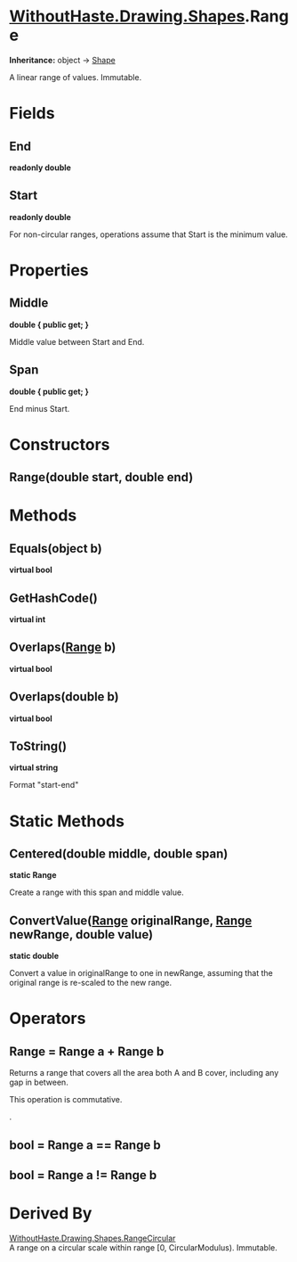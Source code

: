# [WithoutHaste.Drawing.Shapes](TableOfContents.WithoutHaste.Drawing.Shapes.md).Range

**Inheritance:** object → [Shape](WithoutHaste.Drawing.Shapes.Shape.md)  

A linear range of values. Immutable.  

# Fields

## End

**readonly double**  

## Start

**readonly double**  

For non-circular ranges, operations assume that Start is the minimum value.  

# Properties

## Middle

**double { public get; }**  

Middle value between Start and End.  

## Span

**double { public get; }**  

End minus Start.  

# Constructors

## Range(double start, double end)

# Methods

## Equals(object b)

**virtual bool**  

## GetHashCode()

**virtual int**  

## Overlaps([Range](WithoutHaste.Drawing.Shapes.Range.md) b)

**virtual bool**  

## Overlaps(double b)

**virtual bool**  

## ToString()

**virtual string**  

Format "start-end"  

# Static Methods

## Centered(double middle, double span)

**static Range**  

Create a range with this span and middle value.  

## ConvertValue([Range](WithoutHaste.Drawing.Shapes.Range.md) originalRange, [Range](WithoutHaste.Drawing.Shapes.Range.md) newRange, double value)

**static double**  

Convert a value in originalRange to one in newRange, assuming that the original range is re-scaled to the new range.  

# Operators

## Range = Range a + Range b

Returns a range that covers all the area both A and B cover, including any gap in between.  

This operation is commutative.  

.  

## bool = Range a == Range b

## bool = Range a != Range b

# Derived By

[WithoutHaste.Drawing.Shapes.RangeCircular](WithoutHaste.Drawing.Shapes.RangeCircular.md)  
A range on a circular scale within range [0, CircularModulus). Immutable.  


